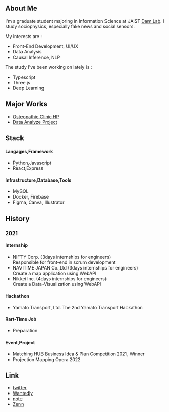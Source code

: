## About Me

I'm a graduate student majoring in Information Science at JAIST [Dam Lab](https://www.jaist.ac.jp/~dam/). I study sociophysics, especially fake news and social sensors. 

My interests are :
- Front-End Development, UI/UX
- Data Analysis
- Causal Inference, NLP

The study I've been working on lately is :
- Typescript
- Three.js
- Deep Learning

## Major Works

- [Osteopathic Clinic HP](https://github.com/pythagoras-yamamoto/Osteopathic-Clinic)
- [Data Analyze Project](https://github.com/pythagoras-yamamoto/Data-Analyze)


## Stack

#### Langages,Framework
- Python,Javascript
- React,Express

#### Infrastructure,Database,Tools
- MySQL
- Docker, Firebase
- Figma, Canva, Illustrator

## History

### 2021

#### Internship
- NIFTY Corp. (3days internships for engineers) <br>
  Responsible for front-end in scrum development
- NAVITIME JAPAN Co.,Ltd (3days internships for engineers) <br>
  Create a map application using WebAPI
- Nikkei Inc. (4days internships for engineers) <br>
  Create a Data-Visualization using WebAPI  <br>

#### Hackathon
- Yamato Transport, Ltd. The 2nd Yamato Transport Hackathon <br>
  
<!--#####  (Participation plan) -->

  
#### Rart-Time Job
- Preparation

#### Event,Project
- Matching HUB Business Idea & Plan Competition 2021, Winner <br>
- Projection Mapping Opera 2022 <br>

## Link
- [twitter](https://twitter.com/_yy616)
- [Wantedly](https://www.wantedly.com/id/yy_616)
- [note](https://note.com/_yy616)
- [Zenn](https://zenn.dev/yy616)
<!--
**pythagoras-yamamoto/pythagoras-yamamoto** is a ✨ _special_ ✨ repository because its `README.md` (this file) appears on your GitHub profile.

Here are some ideas to get you started:

- 🔭 I’m currently working on ...
- 🌱 I’m currently learning ...
- 👯 I’m looking to collaborate on ...
- 🤔 I’m looking for help with ...
- 💬 Ask me about ...
- 📫 How to reach me: ...
- 😄 Pronouns: ...
- ⚡ Fun fact: ...
-->
